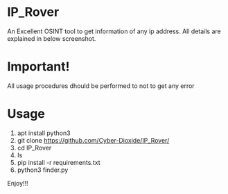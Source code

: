 # IP_Rover
An Excellent OSINT tool to get information of any ip address. All details are explained in below screenshot.

# Important!

All usage procedures dhould be performed to not to get any error

# Usage
1. apt install python3
2. git clone https://github.com/Cyber-Dioxide/IP_Rover/
3. cd IP_Rover
4. ls
5. pip install -r requirements.txt
6. python3 finder.py

Enjoy!!!
